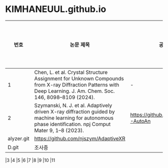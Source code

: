 # KIMHANEUUL.github.io
|번호|논문 제목|공개 코드|실행 가능 여부|
|----|----------|---------|--------------|
|1   |Chen, L. et al. Crystal Structure Assignment for Unknown Compounds from X-ray Diffraction Patterns with Deep Learning. J. Am. Chem. Soc. 146, 8098–8109 (2024).|-|-|
|2|Szymanski, N. J. et al. Adaptively driven X-ray diffraction guided by machine learning for autonomous phase identification. npj Comput Mater 9, 1–8 (2023).|https://github.com/njszym/XRD-AutoAn
alyzer.git |https://github.com/njszym/AdaptiveXR
D.git |조사중|

|3
|4
|5
|6
|7
|8
|9
|10
|11
